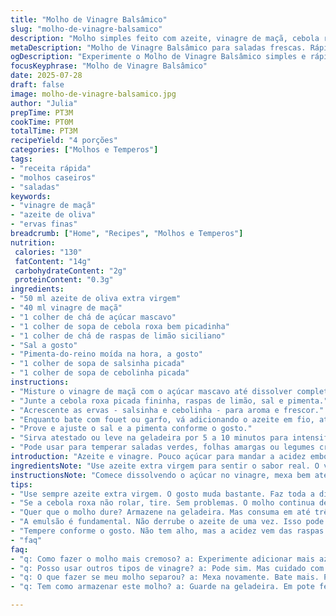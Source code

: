 ```yaml
---
title: "Molho de Vinagre Balsâmico"
slug: "molho-de-vinagre-balsamico"
description: "Molho simples feito com azeite, vinagre de maçã, cebola roxa picadinha, sal e pimenta. Rende para quatro pessoas. Tempo total em torno de três minutos. Combina com saladas verdes, folhas variadas, especialmente com toque vegetal e fresco. Pode tirar a cebola se quiser, fica suave. Azeite substituído em quantidade menor, vinagre mais suave que o original. Pitada de açúcar para quebrar a acidez. Mais amarelo, menos escuro. Não leva alho, mas há toque sour com a raspas de limão para algo diferente. Prático, rápido, leve. Sem produtos de origem animal, sem glúten, sem lactose. Versão acrescida com ervas finas, salsinha e cebolinha."
metaDescription: "Molho de Vinagre Balsâmico para saladas frescas. Rápido e prático para dar sabor a qualquer prato. Rende quatro porções."
ogDescription: "Experimente o Molho de Vinagre Balsâmico simples e rápido. Ideal para saladas e legumes crus."
focusKeyphrase: "Molho de Vinagre Balsâmico"
date: 2025-07-28
draft: false
image: molho-de-vinagre-balsamico.jpg
author: "Julia"
prepTime: PT3M
cookTime: PT0M
totalTime: PT3M
recipeYield: "4 porções"
categories: ["Molhos e Temperos"]
tags:
- "receita rápida"
- "molhos caseiros"
- "saladas"
keywords:
- "vinagre de maçã"
- "azeite de oliva"
- "ervas finas"
breadcrumb: ["Home", "Recipes", "Molhos e Temperos"]
nutrition: 
 calories: "130"
 fatContent: "14g"
 carbohydrateContent: "2g"
 proteinContent: "0.3g"
ingredients:
- "50 ml azeite de oliva extra virgem"
- "40 ml vinagre de maçã"
- "1 colher de chá de açúcar mascavo"
- "1 colher de sopa de cebola roxa bem picadinha"
- "1 colher de chá de raspas de limão siciliano"
- "Sal a gosto"
- "Pimenta-do-reino moída na hora, a gosto"
- "1 colher de sopa de salsinha picada"
- "1 colher de sopa de cebolinha picada"
instructions:
- "Misture o vinagre de maçã com o açúcar mascavo até dissolver completamente."
- "Junte a cebola roxa picada fininha, raspas de limão, sal e pimenta."
- "Acrescente as ervas - salsinha e cebolinha - para aroma e frescor."
- "Enquanto bate com fouet ou garfo, vá adicionando o azeite em fio, até emulsionar e ficar homogêneo."
- "Prove e ajuste o sal e a pimenta conforme o gosto."
- "Sirva atestado ou leve na geladeira por 5 a 10 minutos para intensificar sabores."
- "Pode usar para temperar saladas verdes, folhas amargas ou legumes crus."
introduction: "Azeite e vinagre. Pouco açúcar para mandar a acidez embora. O toque da cebola roxa muda tudo, fica mais suave. Não tem alho, mas raspas de limão para dar uma acidez fresca diferente. Ervas finas no fim, para aroma e crocância. Rápido, direto ao ponto. Quase instantâneo. Mexe bem pra misturar. Variação simples do tradicional vinho balsâmico. Fica ótimo com folhas amargas, rúcula, alface lisa. Evita aquele gosto forte do vinagre balsâmico concentrado. Melhor usar vinagre de maçã, mais leve. A textura fica mais fluída, fácil de espalhar. Serve para quatro, Mas dobrar não complica. Armazena uns dias na geladeira, se durar isso tudo. "
ingredientsNote: "Use azeite extra virgem para sentir o sabor real. O vinagre de maçã é mais suave e menos doce que balsâmico, mas também traz um gosto frutado. O açúcar mascavo ajuda a equilibrar o ácido e não some totalmente, adiciona textura levemente caramelada. Cebola roxa traz um toque adocicado e crocante, diferente do alho tradicional – menos agressivo. Raspas de limão siciliano no lugar do alho dão frescor e acidez na medida. Sal e pimenta são essenciais, ajusta a gosto, viu? As ervas finas - salsinha e cebolinha - são opcionais, deixam o molho mais vibrante e colorido no prato, uma pegada caseira, simples. Misture tudo bem para o óleo se acomodar, criando aquela emission — mistura estável, brilhante. O molho não pede calor, só misturar. Armazena na geladeira, mas consuma em até 3 dias para não perder o sabor or aroma. Evite vinagre ou óleo de baixa qualidade, pode estragar o sabor geral."
instructionsNote: "Comece dissolvendo o açúcar no vinagre, mexa bem até não sentir mais grão. Depois acrescente a cebola e as raspas de limão, deixe descansar um minutinho para o aroma ficar no molho. Junte as ervas. Na sequência, despeje o azeite em fio enquanto bate com força o molho, formando uma emulsão. Pode usar garfo, fuet, ou até o shaker. A emulsão garante textura lisa, sem separar. Ajuste sal e pimenta no final. O processo demora uns três minutos, nada muito demorado. Molho deve ficar brilhante com textura leve, parecida com um esmalte líquido. Se separar, mexa de novo forte. Vale provar e ajustar. Sirva direto ou leve gelar para intensificar sabor. "
tips:
- "Use sempre azeite extra virgem. O gosto muda bastante. Faz toda a diferença. O vinagre de maçã é mais leve, aproxime do sabor frutado. Se quiser um toque mais adocicado, adicione mais açúcar mas cuidado com a quantidade. Isso pode alterar o resultado."
- "Se a cebola roxa não rolar, tire. Sem problemas. O molho continua delicioso. Experimente adicionar mais ervas. Folhas variadas podem ser incluídas. Salsinha, cebolinha, até manjericão. Isso traz frescor e aroma."
- "Quer que o molho dure? Armazene na geladeira. Mas consuma em até três dias. Mais do que isso, pode perder qualidade. O segredo é o frescor dos ingredientes. Sempre mexa antes de usar. Assim tudo se mistura bem."
- "A emulsão é fundamental. Não derrube o azeite de uma vez. Isso pode fazer separar. Vá devagar. Bater bem com fouet ou garfo. Pode usar shaker também. Isso ajuda o molho a ficar brilhante e bem incorporado."
- "Tempere conforme o gosto. Não tem alho, mas a acidez vem das raspas de limão. Pode adicionar umas gotinhas de molho shoyo. Uma pitada de pimenta-do-reino moída no final. É uma adaptação saborosa."
- "faq"
faq:
- "q: Como fazer o molho mais cremoso? a: Experimente adicionar mais azeite devagar. Bate bastante. Emulsão fica melhor. Assim, a textura muda. Fica bem homogêneo."
- "q: Posso usar outros tipos de vinagre? a: Pode sim. Mas cuidado com o sabor. Vinagre balsâmico é muito forte. O de arroz é uma opção. Mas bom lembrar: isso muda o resultado."
- "q: O que fazer se meu molho separou? a: Mexa novamente. Bate mais. Pode devolver ao liquidificador. Assim, melhora a mistura. Uma boa emulsão é o segredo."
- "q: Tem como armazenar este molho? a: Guarde na geladeira. Em pote fechado, dura até três dias. Fique atento ao cheiro. Se mudar muito, descarte. Frescor é essencial."

---
```

